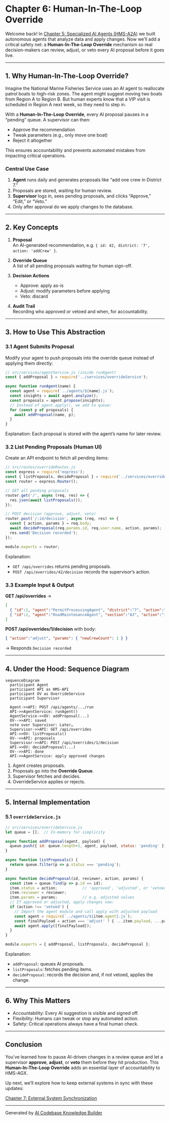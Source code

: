 # Chapter 6: Human-In-The-Loop Override

Welcome back! In [Chapter 5: Specialized AI Agents (HMS-A2A)](05_specialized_ai_agents__hms_a2a__.md) we built autonomous agents that analyze data and apply changes. Now we’ll add a critical safety net: a **Human-In-The-Loop Override** mechanism so real decision-makers can review, adjust, or veto every AI proposal before it goes live.

---

## 1. Why Human-In-The-Loop Override?

Imagine the National Marine Fisheries Service uses an AI agent to reallocate patrol boats to high-risk zones. The agent might suggest moving two boats from Region A to Region B. But human experts know that a VIP visit is scheduled in Region A next week, so they need to step in.

With a **Human-In-The-Loop Override**, every AI proposal pauses in a “pending” queue. A supervisor can then:

- Approve the recommendation  
- Tweak parameters (e.g., only move one boat)  
- Reject it altogether  

This ensures accountability and prevents automated mistakes from impacting critical operations.

### Central Use Case

1. **Agent** runs daily and generates proposals like “add one crew in District 7.”  
2. Proposals are stored, waiting for human review.  
3. **Supervisor** logs in, sees pending proposals, and clicks “Approve,” “Edit,” or “Veto.”  
4. Only after approval do we apply changes to the database.

---

## 2. Key Concepts

1. **Proposal**  
   An AI-generated recommendation, e.g. `{ id: 42, district: '7', action: 'addCrew' }`.

2. **Override Queue**  
   A list of all pending proposals waiting for human sign-off.

3. **Decision Actions**  
   - Approve: apply as-is  
   - Adjust: modify parameters before applying  
   - Veto: discard  

4. **Audit Trail**  
   Recording who approved or vetoed and when, for accountability.

---

## 3. How to Use This Abstraction

### 3.1 Agent Submits Proposal

Modify your agent to push proposals into the override queue instead of applying them directly:

```js
// src/services/agentService.js (inside runAgent)
const { addProposal } = require('../services/overrideService');

async function runAgent(name) {
  const agent = require(`../agents/${name}.js`);
  const insights = await agent.analyze();
  const proposals = agent.propose(insights);
  // Instead of agent.apply(), we add to queue:
  for (const p of proposals) {
    await addProposal(name, p);
  }
}
```
Explanation: Each proposal is stored with the agent’s name for later review.

### 3.2 List Pending Proposals (Human UI)

Create an API endpoint to fetch all pending items:

```js
// src/routes/overrideRoutes.js
const express = require('express');
const { listProposals, decideProposal } = require('../services/overrideService');
const router = express.Router();

// GET all pending proposals
router.get('/', async (req, res) => {
  res.json(await listProposals());
});

// POST decision (approve, adjust, veto)
router.post('/:id/decision', async (req, res) => {
  const { action, params } = req.body; 
  await decideProposal(req.params.id, req.user.name, action, params);
  res.send('Decision recorded');
});

module.exports = router;
```
Explanation:  
- `GET /api/overrides` returns pending proposals.  
- `POST /api/overrides/42/decision` records the supervisor’s action.

### 3.3 Example Input & Output

**GET /api/overrides** →  
```json
[
  { "id":1, "agent":"PermitProcessingAgent", "district":"7", "action":"addCrew" },
  { "id":2, "agent":"RoadMaintenanceAgent", "section":"A3", "action":"increasePriority" }
]
```

**POST /api/overrides/1/decision** with body:
```json
{ "action":"adjust", "params": { "newCrewCount": 1 } }
```
→ Responds `Decision recorded`

---

## 4. Under the Hood: Sequence Diagram

```mermaid
sequenceDiagram
  participant Agent
  participant API as HMS-API
  participant OV as OverrideService
  participant Supervisor

  Agent->>API: POST /api/agents/.../run
  API->>AgentService: runAgent()
  AgentService->>OV: addProposal(...)
  OV-->>API: saved
  note over Supervisor: Later…
  Supervisor->>API: GET /api/overrides
  API->>OV: listProposals()
  OV-->>API: proposals
  Supervisor->>API: POST /api/overrides/1/decision
  API->>OV: decideProposal(...)
  OV-->>API: done
  API->>AgentService: apply approved changes
```

1. Agent creates proposals.  
2. Proposals go into the **Override Queue**.  
3. Supervisor fetches and decides.  
4. OverrideService applies or rejects.

---

## 5. Internal Implementation

### 5.1 `overrideService.js`

```js
// src/services/overrideService.js
let queue = [];  // In-memory for simplicity

async function addProposal(agent, payload) {
  queue.push({ id: queue.length+1, agent, payload, status: 'pending' });
}

async function listProposals() {
  return queue.filter(p => p.status === 'pending');
}

async function decideProposal(id, reviewer, action, params) {
  const item = queue.find(p => p.id == id);
  item.status = action;           // 'approved', 'adjusted', or 'vetoed'
  item.reviewer = reviewer;
  item.params = params;           // e.g. adjusted values
  // If approved or adjusted, apply changes now:
  if (action !== 'vetoed') {
    // Import the agent module and call apply with adjusted payload
    const agent = require(`../agents/${item.agent}.js`);
    const finalPayload = action === 'adjust' ? { ...item.payload, ...params } : item.payload;
    await agent.apply([finalPayload]);
  }
}

module.exports = { addProposal, listProposals, decideProposal };
```
Explanation:  
- `addProposal`: queues AI proposals.  
- `listProposals`: fetches pending items.  
- `decideProposal`: records the decision and, if not vetoed, applies the change.

---

## 6. Why This Matters

- Accountability: Every AI suggestion is visible and signed off.  
- Flexibility: Humans can tweak or stop any automated action.  
- Safety: Critical operations always have a final human check.

---

## Conclusion

You’ve learned how to pause AI-driven changes in a review queue and let a supervisor **approve**, **adjust**, or **veto** them before they hit production. This **Human-In-The-Loop Override** adds an essential layer of accountability to HMS-AGX.

Up next, we’ll explore how to keep external systems in sync with these updates:

[Chapter 7: External System Synchronization](07_external_system_synchronization_.md)

---

Generated by [AI Codebase Knowledge Builder](https://github.com/The-Pocket/Tutorial-Codebase-Knowledge)